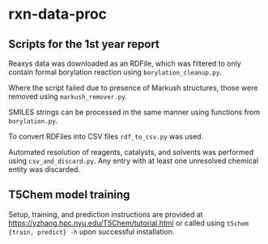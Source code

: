 # rxn-data-proc
## Scripts for the 1st year report

Reaxys data was downloaded as an RDFile, which was filtered to only contain formal borylation reaction using `borylation_cleanup.py`.

Where the script failed due to presence of Markush structures, those were removed using `markush_remover.py`.

SMILES strings can be processed in the same manner using functions from `borylation.py`.

To convert RDFiles into CSV files `rdf_to_csv.py` was used.

Automated resolution of reagents, catalysts, and solvents was performed using `csv_and_discard.py`. Any entry with at least one unresolved chemical entity was discarded.

## T5Chem model training

Setup, training, and prediction instructions are provided at https://yzhang.hpc.nyu.edu/T5Chem/tutorial.html or called using `t5chem {train, predict} -h` upon successful installation.
